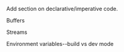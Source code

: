 Add section on declarative/imperative code. 

Buffers

Streams

Environment variables--build vs dev mode


